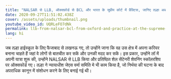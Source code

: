 ```yaml
---
title: "NALSAR से LLB, ऑक्सफ़ोर्ड से BCL और भारत के सुप्रीम कोर्ट में प्रैक्टिस, जानिए तल्हा अब्दुल रहमान की कहानी"
date: 2020-09-27T11:51:02.438Z
cover: /assets/uploads/thumbnail.png
youtube_video_id: UQRLeFO7dNk
permalink: llb-from-nalsar-bcl-from-oxford-and-practice-at-the-supreme-court-talha-abdul-rahman
lang: hi
---
```

जब तल्हा हाईस्कूल के लिए फैजाबाद से लखनऊ गए, तो उन्होंने जाना कि वह उस क्षेत्र में अपना करियर बनाना चाहते हैं जहां वे लोगों से बातचीत कर सकें और उनकी मदद कर सकें। इस प्रकार, उन्होंने लॉ में अपनी यात्रा शुरू की, उन्होंने NALSAR से LLB किया और प्रतिष्ठित शेल सेंटेनरी शेवनिंग स्कॉलरशिप पर ऑक्सफोर्ड गए। तल्हा ने न्यायाधीश जेएस वर्मा समिति मे भी काम किया है, जो निर्भया की घटना के बाद अपराधिक कानून में संशोधन करने के लिए बनाई गई थी।